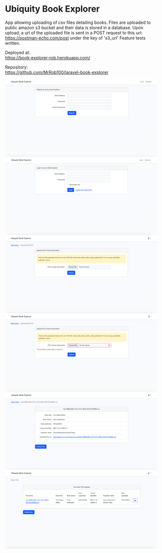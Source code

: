 # Ubiquity Book Explorer

App allowing uploading of csv files detailing books. Files are uploaded to public amazon s3 bucket and their data is stored in a database.
Upon upload, a url of the uploaded file is sent in a POST request to this url: https://postman-echo.com/post under the key of 's3_url'
Feature tests written.

Deployed at:
<br>
https://book-explorer-rob.herokuapp.com/

Repository:
<br>
https://github.com/MrRob100/laravel-book-explorer

![](public/screenshots/register.png)
![](public/screenshots/login.png)
![](public/screenshots/create.png)
![](public/screenshots/create-upload-error.png)
![](public/screenshots/show.png)
![](public/screenshots/index.png)
